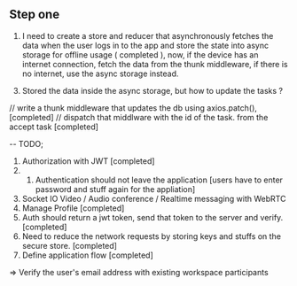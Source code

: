 <!-- -- Users should accept the tasks from the application -->
<!-- now the view tasks function fetches all the data, and the accepttaskcard is a child component, now when the user clicks on the accept -->
<!-- task card button (accpet now ) it should return a callback funciotn that has the id of the object as an argument. -->
<!---->
<!-- -- need to create a place where i can handle all the logic from the client react native application, -->
<!---->

## Step one

1. I need to create a store and reducer that asynchronously fetches the data when the user logs in to the app and store the state into
   async storage for offline usage ( completed ),
   now,
   if the device has an internet connection, fetch the data from the thunk middleware, if there is no internet, use the async storage instead.

<!-- 2. In the same way, when the user creates an account and logs in to the application for the first time, it should trigger a function, -->
<!--    that checks for device tockens for on the database, if there is no token available, it should upload the device unique token to the db. -->

3. Stored the data inside the async storage, but how to update the tasks ?

// write a thunk middleware that updates the db using axios.patch(), [completed]
// dispatch that middlware with the id of the task. from the accept task [completed]

-- TODO;

1. Authorization with JWT [completed]
1. 1. Authentication should not leave the application [users have to enter password and stuff again for the appliation]
1. Socket IO Video / Audio conference / Realtime messaging with WebRTC
1. Manage Profile [completed]
1. Auth should return a jwt token, send that token to the server and verify. [completed]
1. Need to reduce the network requests by storing keys and stuffs on the secure store. [completed]
1. Define application flow [completed]

=> Verify the user's email address with existing workspace participants
